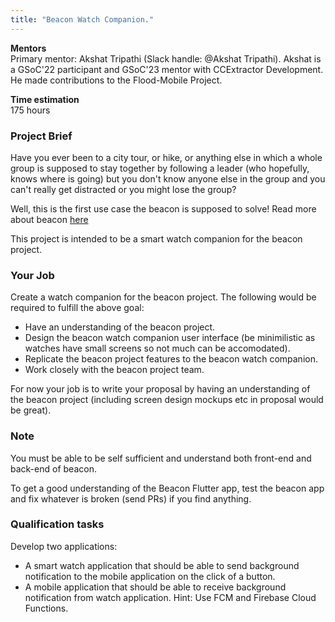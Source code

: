 ```yaml
---
title: "Beacon Watch Companion."
---
```


**Mentors**  
Primary mentor: Akshat Tripathi (Slack handle: @Akshat Tripathi). Akshat is a GSoC'22 participant and GSoC'23 mentor with CCExtractor Development. He made contributions to the Flood-Mobile Project.  


**Time estimation**  
175 hours 


### Project Brief

Have you ever been to a city tour, or hike, or anything else in which a whole group is supposed to stay together by following a leader (who hopefully, knows where is going) but you don't know anyone else in the group and you can't really get distracted or you might lose the group?

Well, this is the first use case the beacon is supposed to solve! Read more about beacon [here](/public/gsoc/2024/beacon)

This project is intended to be a smart watch companion for the beacon project.

### Your Job

Create a watch companion for the beacon project.
The following would be required to fulfill the above goal:
- Have an understanding of the beacon project.
- Design the beacon watch companion user interface (be minimilistic as watches have small screens so not much can be accomodated).
- Replicate the beacon project features to the beacon watch companion.
- Work closely with the beacon project team.

For now your job is to write your proposal by having an understanding of the beacon project (including screen design mockups etc in proposal would be great).


### Note

You must be able to be self sufficient and understand both front-end and back-end of beacon. 

To get a good understanding of the Beacon Flutter app, test the beacon app and fix whatever is broken (send PRs) if you find anything.

### Qualification tasks

Develop two applications:
- A smart watch application that should be able to send background notification to the mobile application on the click of a button.
- A mobile application that should be able to receive background notification from watch application.
Hint: Use FCM and Firebase Cloud Functions.